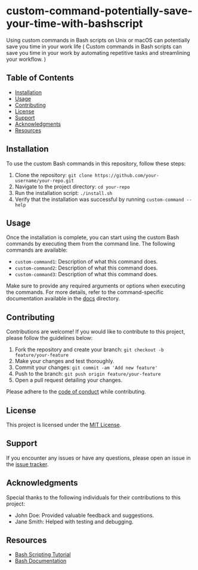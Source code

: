 # custom-command-potentially-save-your-time-with-bashscript
Using custom commands in Bash scripts on Unix or macOS can potentially save you time in your work life ( Custom commands in Bash scripts can save you time in your work by automating repetitive tasks and streamlining your workflow. )

## Table of Contents

- [Installation](#installation)
- [Usage](#usage)
- [Contributing](#contributing)
- [License](#license)
- [Support](#support)
- [Acknowledgments](#acknowledgments)
- [Resources](#resources)

## Installation

To use the custom Bash commands in this repository, follow these steps:

1. Clone the repository: `git clone https://github.com/your-username/your-repo.git`
2. Navigate to the project directory: `cd your-repo`
3. Run the installation script: `./install.sh`
4. Verify that the installation was successful by running `custom-command --help`

## Usage

Once the installation is complete, you can start using the custom Bash commands by executing them from the command line. The following commands are available:

- `custom-command1`: Description of what this command does.
- `custom-command2`: Description of what this command does.
- `custom-command3`: Description of what this command does.

Make sure to provide any required arguments or options when executing the commands. For more details, refer to the command-specific documentation available in the [docs](docs/) directory.

## Contributing

Contributions are welcome! If you would like to contribute to this project, please follow the guidelines below:

1. Fork the repository and create your branch: `git checkout -b feature/your-feature`
2. Make your changes and test thoroughly.
3. Commit your changes: `git commit -am 'Add new feature'`
4. Push to the branch: `git push origin feature/your-feature`
5. Open a pull request detailing your changes.

Please adhere to the [code of conduct](CODE_OF_CONDUCT.md) while contributing.

## License

This project is licensed under the [MIT License](LICENSE.md).

## Support

If you encounter any issues or have any questions, please open an issue in the [issue tracker](https://github.com/your-username/your-repo/issues).

## Acknowledgments

Special thanks to the following individuals for their contributions to this project:

- John Doe: Provided valuable feedback and suggestions.
- Jane Smith: Helped with testing and debugging.

## Resources

- [Bash Scripting Tutorial](https://www.shellscript.sh/)
- [Bash Documentation](https://www.gnu.org/software/bash/manual/)

